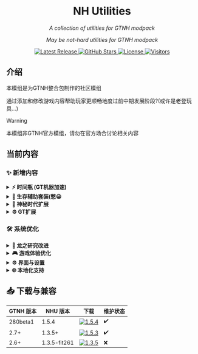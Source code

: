 <h1 align="center">NH Utilities</h1>
<p align="center"><em>A collection of utilities for GTNH modpack</em></p>
<p align="center"><em>May be not-hard utilities for GTNH modpack</em></p>

<p align="center">
  <a href="https://github.com/Keriils/NH-Utilities/releases">
    <img src="https://img.shields.io/github/v/release/Keriils/NH-Utilities" alt="Latest Release">
  </a>
  <a href="https://github.com/Keriils/NH-Utilities/stargazers">
    <img src="https://img.shields.io/github/stars/Keriils/NH-Utilities?logo=github" alt="GitHub Stars">
  </a>
  <a href="https://github.com/Keriils/NH-Utilities/blob/master/LICENSE">
    <img src="https://img.shields.io/github/license/Keriils/NH-Utilities?logo=apache" alt="License">
  </a>
  <a href="https://github.com/Keriils/NH-Utilities">
   <img src="https://visitor-badge.laobi.icu/badge?page_id=Keriils.NH-Utilities" alt="Visitors">
  </a>
</p>

## 介绍
本模组是为GTNH整合包制作的社区模组

通过添加和修改游戏内容帮助玩家更顺畅地度过前中期发展阶段?(或许是老登玩具...)

> [!WARNING]
> 本模组非GTNH官方模组，请勿在官方场合讨论相关内容

## 当前内容

### ✨ 新增内容

<details>
<summary><b>⚡ 时间瓶 (GT机器加速)</b></summary>
<div align="center">
  <img src="pics/timevial1.png" width="45%" alt="时间瓶界面"/>
  <img src="pics/timevial2.png" width="45%" alt="加速效果演示"/>
</div>
<ul>
  <li>支持加速GT机器与EnderIO机器</li>
  <li>提升EIO机器能量接收速率</li>
  <li>具体机制详见物品说明</li>
</ul>
</details>

<details>
<summary><b>🍔 生存辅助套装(憋😀</b></summary>
<div align="center">
  <img src="pics/lunchboxpuls.png" alt="超级午餐盒" width="40%"/>
</div>
<ul>
  <li>暴食指环 & 饥饿指环 - 移植高版本暴食魔符机制</li>
  <li>超级午餐盒 - 54格超大容量</li>
  <li>Kami神环 - 类无尽防御系统</li>
</ul>
</details>

<details>
<summary><b>🔮 神秘时代扩展</b></summary>
<div align="center">
  <img src="pics/tcebf.png" width="30%" alt="奥术工业高炉"/>
  <img src="pics/maintancefocus.png" width="30%" alt="维护法杖核心"/>
  <img src="pics/warpring.png" width="30%" alt="净化之戒"/>
  <br/>
  <img src="pics/fuelrod1.png" width="45%" alt="燃料棒界面1"/>
  <img src="pics/fuelrod2.png"width="45%" alt="燃料棒界面2"/>
</div>
<ul>
  <li>新增神秘侧奥术工业高炉 (MV后期解锁)</li>
  <li>更好的维护法杖核心,比Emt的更好！</li>
  <li>净化之戒 - 抑制扭曲效果,申必人也能进工业区了！</li>
  <li>注魔燃料棒系列 (闪耀/元始珍珠)</li>
</ul>
</details>

<details>
<summary><b>⚙️ GT扩展</b></summary>
<div align="center">
  <img src="pics/wireless.png" width="45%" alt="无线覆盖板"/>
  <img src="pics/eggmachine.png" width="45%" alt="蛋机界面"/>
</div>
<ul>
  <li>新增投影蓝图'nhu_build_size'信道,以定义多方快构建尺寸</li>
  <li>扩展和修改原版无线系统：
    <ul>
      <li>更多无线覆盖板</li>
      <li>更多无线仓室 (多安能源/动力仓)</li>
      <li>成本优化 - 总体造价降低 - 全局飞无线</li>
      <li>云端算力仓/装配线数据仓成本优化</li>
    </ul>
  </li>
  <li>Debug维护仓简易合成配方</li>
  <li>新增<del>逆天</del>蛋机系统 (与123科技有联动憋憋)</li>
  <li>允许ME舱室传递32个频道</li>
</ul>
</details>

### 🛠️ 系统优化

<details>
<summary><b>🐉 龙之研究改进</b></summary>
<ul>
  <li>高级传送器MKII现在支持：
    <ul>
      <li>放入饰品栏</li>
      <li>快捷键快速访问</li>
    </ul>
  </li>
</ul>
</details>

<details>
<summary><b>🎮 游戏体验优化</b></summary>
<ul>
  <li>披萨手套 - 免疫所有槽位烫伤</li>
  <li>强化治愈斧 - 瞬间回满生命值</li>
  <li>移除超级缸/箱及JABBA小推车负面效果</li>
  <li>WorldEdit与ExtraUtils工具兼容 (默认关闭)</li>
  <li>新游戏规则 - doWeatherCycle 天气循环</li>
</ul>
</details>

<details>
<summary><b>⚙️ 界面与设置</b></summary>
<ul>
  <li>NEI配方来源显示优化</li>
  <li>超频电压原始值显示</li>
  <li>WAILA增加AverageNs显示</li>
  <li>EIO电容库与注入仪秒充机制</li>
</ul>
</details>

<details>
<summary><b>🌐 本地化支持</b></summary>
<div>
  <h4>自动语言文件重置功能</h4>
  <pre>
config/NHUtilities/NHUtilities.cfg
└── 支持私货模组列表配置,可随意添加

操作步骤：
1. 在config同级目录创建 Lang_Backup 文件夹(区分大小写 默认自动生成)
2. 放入原始语言文件 (GregTech.lang和GregTech_zh_CN.lang 文件)
3. 需要是未装私货时的lang文件
4. 游戏每次启动都会执行检查私货版本,如变动则会替换未装私货的lang
  </pre>
</div>
</details>

## 📥 下载与兼容

| GTNH 版本  | NHU 版本       | 下载                                                                                                                                      | 维护状态 |
|----------|--------------|-----------------------------------------------------------------------------------------------------------------------------------------|------|
| 280beta1 | 1.5.4        | [![1.5.4](https://img.shields.io/badge/release-v1.5.4-00FF00)](https://github.com/Keriils/NH-Utilities/releases/tag/1.5.4)              | ✔️   |
| 2.7+     | 1.3.5+       | [![1.5.3](https://img.shields.io/badge/release-v1.5.3-0000FF)](https://github.com/Keriils/NH-Utilities/releases/tag/1.5.3)              | ✔️   |
| 2.6+     | 1.3.5-fit261 | [![1.3.5](https://img.shields.io/badge/release-v1.3.5fit261-orange)](https://github.com/Keriils/NH-Utilities/releases/tag/1.3.5-fit261) | ❌    |
